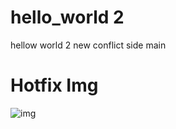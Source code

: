 # hello_world 2
hellow world 2
new conflict side main

<h1>
    Hotfix Img
</h1>

<img src="https://pbs.twimg.com/profile_images/1701878932176351232/AlNU3WTK_400x400.jpg" alt="img">